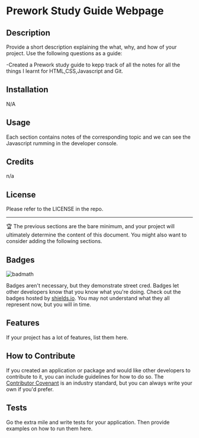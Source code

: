 # Prework Study Guide Webpage

## Description

Provide a short description explaining the what, why, and how of your project. Use the following questions as a guide:

-Created a Prework study guide to kepp track of all the notes for all the things I learnt for HTML,CSS,Javascript and Git.


## Installation

N/A

## Usage

Each section contains notes of the corresponding topic and we can see the Javascript rumming in the developer console.

## Credits

n/a

## License

Please refer to the LICENSE in the repo.

---

🏆 The previous sections are the bare minimum, and your project will ultimately determine the content of this document. You might also want to consider adding the following sections.

## Badges

![badmath](https://img.shields.io/github/languages/top/nielsenjared/badmath)

Badges aren't necessary, but they demonstrate street cred. Badges let other developers know that you know what you're doing. Check out the badges hosted by [shields.io](https://shields.io/). You may not understand what they all represent now, but you will in time.

## Features

If your project has a lot of features, list them here.

## How to Contribute

If you created an application or package and would like other developers to contribute to it, you can include guidelines for how to do so. The [Contributor Covenant](https://www.contributor-covenant.org/) is an industry standard, but you can always write your own if you'd prefer.

## Tests

Go the extra mile and write tests for your application. Then provide examples on how to run them here.